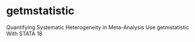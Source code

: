 # getmstatistic
Quantifying Systematic Heterogeneity in Meta-Analysis Use getmstatistic With STATA 18

